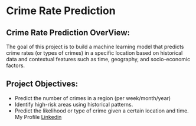 # Crime Rate Prediction
## Crime Rate Prediction OverView:
The goal of this project is to build a machine learning model that predicts crime rates (or types of crimes) in a specific location based on historical data and contextual features such as time, geography, and socio-economic factors.
## Project Objectives:
* Predict the number of crimes in a region (per week/month/year)
* Identify high-risk areas using historical patterns.
* Predict the likelihood or type of crime given a certain location and time.
My Profile [Linkedin](www.linkedin.com/in/abdullah-emad-449867358)
